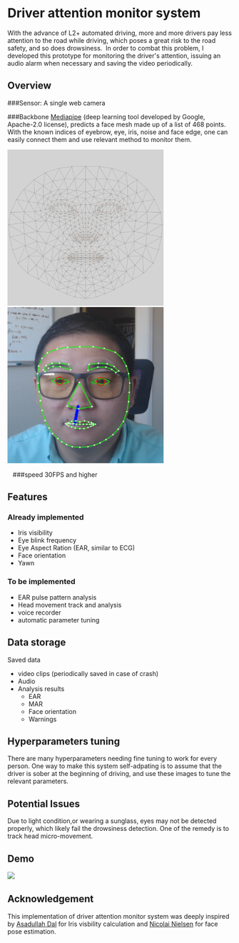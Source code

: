 # Driver attention monitor system
With the advance of L2+ automated driving, more and more drivers pay 
less attention to the road while driving, which poses a great risk to the road safety, and so does drowsiness.  In order to combat this problem, I developed this prototype for monitoring the driver's attention, issuing an audio alarm when necessary and saving the video periodically. 

## Overview 
###Sensor:
 A single web camera 

###Backbone
[Mediapipe](https://google.github.io/mediapipe/) (deep learning tool developed by Google,
Apache-2.0 license), predicts a face mesh made up of a list of 468 points. With the known indices of eyebrow, eye, iris, noise and face edge, one can easily connect them and use relevant method to monitor them.
<p align="left">
<img src="./md/canonical_face_model_uv_visualization.png" width="350" height="350" />
<img src="./md/face-outline.png" width="350" height="350" />
</p>


  
###speed
30FPS and higher 

## Features
### Already implemented 
- Iris visibility 
- Eye blink frequency 
- Eye Aspect Ration (EAR, similar to ECG)
- Face orientation 
- Yawn 

### To be implemented
- EAR pulse pattern analysis 
- Head movement track and analysis 
- voice recorder  
- automatic parameter tuning 

## Data storage 
Saved data
- video clips (periodically saved in case of crash)
- Audio 
- Analysis results 
  - EAR
  - MAR
  - Face orientation
  - Warnings 
  
## Hyperparameters tuning 
There are many hyperparameters needing fine tuning to work for every person. One way to make this system self-adpating is to assume that the driver is sober at the beginning of driving,
and use these images to tune the relevant parameters. 

## Potential Issues
Due to light condition,or wearing a sunglass, eyes may not be detected properly, which likely fail the drowsiness detection. One of the remedy is to track head micro-movement.


## Demo

<img src="./md/ezgif.com-gif-maker.gif"  />

## Acknowledgement 
This implementation of driver attention monitor system was deeply inspired by [Asadullah Dal](https://github.com/Asadullah-Dal17/iris-Segmentation-mediapipe-python) for Iris visbility calculation and [Nicolai Nielsen](https://www.youtube.com/watch?v=-toNMaS4SeQ) for face pose estimation.
